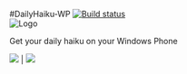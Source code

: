 #DailyHaiku-WP
[![Build status](https://ci.appveyor.com/api/projects/status/cclh106fxi19fh1o/branch/master?svg=true)](https://ci.appveyor.com/project/kalkie/dailyhaiku-wp)
<br/>
![Logo](http://cdn.marketplaceimages.windowsphone.com/v8/images/728577f3-b02b-4f5f-bf7e-3964bbe9589b?imageType=ws_icon_large)

Get your daily haiku on your Windows Phone

![](http://cdn.marketplaceimages.windowsphone.com/v8/images/680639e1-326c-49dc-8222-cb13df767b58?imageType=ws_screenshot_large&rotation=0) | ![](http://cdn.marketplaceimages.windowsphone.com/v8/images/71ab4208-504f-4d66-b50c-f2c7de30b267?imageType=ws_screenshot_large&rotation=0)
